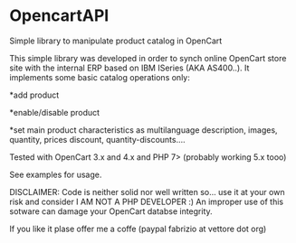 # OpencartAPI
Simple library to manipulate product catalog in OpenCart

This simple library was developed in order to synch online OpenCart store site with the internal ERP based on IBM ISeries (AKA AS400..).
It implements some basic catalog operations only:

*add product

*enable/disable product

*set main product characteristics as multilanguage description, images, quantity, prices discount, quantity-discounts....

Tested with OpenCart 3.x and 4.x and PHP 7> (probably working 5.x tooo)

See examples for usage.

DISCLAIMER: Code is neither solid nor well written so... use it at your own risk and consider I AM NOT A PHP DEVELOPER :)
An improper use of this sotware can damage your OpenCart databse integrity.

If you like it plase offer me a coffe (paypal fabrizio at vettore dot org)



